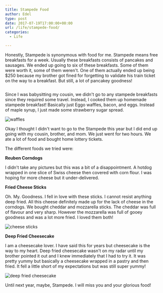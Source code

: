 ```yaml
---
title: Stampede Food
author: Edel
type: post
date: 2017-07-19T17:00:00+00:00
url: /life/stampede-food/
categories:
  - Life

---
```

Honestly, Stampede is synonymous with food for me. Stampede means free breakfasts for a week. Usually these breakfasts consists of pancakes and sausages. We ended up going to six of these breakfasts. Some of them were worth it, some of them weren't. One of them actually ended up being $250 because my brother got fined for forgetting to validate his train ticket on the way to a breakfast. But still, a lot of pancakey goodness!

<img data-attachment-id="571" data-permalink="http://edelgrace.me/blog/life/day-out-in-pre-stampede-rush/attachment/20170706_071535/" data-orig-file="https://i0.wp.com/edelgrace.me/blog/wp-content/uploads/2017/07/20170706_071535.jpg?fit=1000%2C563" data-orig-size="1000,563" data-comments-opened="1" data-image-meta="{&quot;aperture&quot;:&quot;2.4&quot;,&quot;credit&quot;:&quot;&quot;,&quot;camera&quot;:&quot;LG-K210&quot;,&quot;caption&quot;:&quot;&quot;,&quot;created_timestamp&quot;:&quot;1499325335&quot;,&quot;copyright&quot;:&quot;&quot;,&quot;focal_length&quot;:&quot;3.18&quot;,&quot;iso&quot;:&quot;50&quot;,&quot;shutter_speed&quot;:&quot;0.0035087719298246&quot;,&quot;title&quot;:&quot;&quot;,&quot;orientation&quot;:&quot;1&quot;}" data-image-title="20170706_071535" data-image-description="" data-medium-file="https://i0.wp.com/edelgrace.me/blog/wp-content/uploads/2017/07/20170706_071535.jpg?fit=300%2C169" data-large-file="https://i0.wp.com/edelgrace.me/blog/wp-content/uploads/2017/07/20170706_071535.jpg?fit=663%2C373" src="https://i0.wp.com/edelgrace.me/blog/wp-content/uploads/2017/07/20170706_071535.jpg?resize=663%2C373" alt="" class="alignleft size-full wp-image-571" srcset="https://i0.wp.com/edelgrace.me/blog/wp-content/uploads/2017/07/20170706_071535.jpg?w=1000 1000w, https://i0.wp.com/edelgrace.me/blog/wp-content/uploads/2017/07/20170706_071535.jpg?resize=300%2C169 300w, https://i0.wp.com/edelgrace.me/blog/wp-content/uploads/2017/07/20170706_071535.jpg?resize=768%2C432 768w, https://i0.wp.com/edelgrace.me/blog/wp-content/uploads/2017/07/20170706_071535.jpg?resize=982%2C553 982w, https://i0.wp.com/edelgrace.me/blog/wp-content/uploads/2017/07/20170706_071535.jpg?resize=400%2C225 400w" sizes="(max-width: 663px) 100vw, 663px" data-recalc-dims="1" />

Since I was babysitting my cousin, we didn't go to any stampede breakfasts since they required some travel. Instead, I cooked them up homemade stampede breakfast! Basically just Eggo waffles, bacon, and eggs. Instead of maple syrup, I just made some strawberry sugar spread.

<img data-attachment-id="599" data-permalink="http://edelgrace.me/blog/life/stampede-food/attachment/20170713_092916/" data-orig-file="https://i2.wp.com/edelgrace.me/blog/wp-content/uploads/2017/07/20170713_092916.jpg?fit=1000%2C563" data-orig-size="1000,563" data-comments-opened="1" data-image-meta="{&quot;aperture&quot;:&quot;2.4&quot;,&quot;credit&quot;:&quot;&quot;,&quot;camera&quot;:&quot;LG-K210&quot;,&quot;caption&quot;:&quot;&quot;,&quot;created_timestamp&quot;:&quot;1499938156&quot;,&quot;copyright&quot;:&quot;&quot;,&quot;focal_length&quot;:&quot;3.18&quot;,&quot;iso&quot;:&quot;400&quot;,&quot;shutter_speed&quot;:&quot;0.058823529411765&quot;,&quot;title&quot;:&quot;&quot;,&quot;orientation&quot;:&quot;1&quot;}" data-image-title="20170713_092916" data-image-description="" data-medium-file="https://i2.wp.com/edelgrace.me/blog/wp-content/uploads/2017/07/20170713_092916.jpg?fit=300%2C169" data-large-file="https://i2.wp.com/edelgrace.me/blog/wp-content/uploads/2017/07/20170713_092916.jpg?fit=663%2C373" src="https://i2.wp.com/edelgrace.me/blog/wp-content/uploads/2017/07/20170713_092916.jpg?resize=663%2C373" alt="waffles" class="alignleft size-full wp-image-599" srcset="https://i2.wp.com/edelgrace.me/blog/wp-content/uploads/2017/07/20170713_092916.jpg?w=1000 1000w, https://i2.wp.com/edelgrace.me/blog/wp-content/uploads/2017/07/20170713_092916.jpg?resize=300%2C169 300w, https://i2.wp.com/edelgrace.me/blog/wp-content/uploads/2017/07/20170713_092916.jpg?resize=768%2C432 768w, https://i2.wp.com/edelgrace.me/blog/wp-content/uploads/2017/07/20170713_092916.jpg?resize=982%2C553 982w, https://i2.wp.com/edelgrace.me/blog/wp-content/uploads/2017/07/20170713_092916.jpg?resize=400%2C225 400w" sizes="(max-width: 663px) 100vw, 663px" data-recalc-dims="1" />

Okay I thought I didn't want to go to the Stampede this year but I did end up going with my cousin, brother, and mom. We just went for two hours. We ate a lot of food and bought home lottery tickets.

The different foods we tried were:

**Reuben Corndogs**
  
I didn't take any pictures but this was a bit of a disappointment. A hotdog wrapped in one slice of Swiss cheese then covered with corn flour. I was hoping for more cheese but it under-delivered.

**Fried Cheese Sticks**
  
Oh. My. Goodness. I fell in love with these sticks. I cannot resist anything deep fried. All this cheese definitely made up for the lack of cheese in the corndogs. We bought cheddar and mozzarella sticks. The cheddar was full of flavour and very sharp. However the mozzarella was full of gooey goodness and was a lot more fried. I loved them both!

<img data-attachment-id="597" data-permalink="http://edelgrace.me/blog/life/stampede-food/attachment/20170713_185912/" data-orig-file="https://i0.wp.com/edelgrace.me/blog/wp-content/uploads/2017/07/20170713_185912.jpg?fit=1000%2C563" data-orig-size="1000,563" data-comments-opened="1" data-image-meta="{&quot;aperture&quot;:&quot;2.4&quot;,&quot;credit&quot;:&quot;&quot;,&quot;camera&quot;:&quot;LG-K210&quot;,&quot;caption&quot;:&quot;&quot;,&quot;created_timestamp&quot;:&quot;1499972352&quot;,&quot;copyright&quot;:&quot;&quot;,&quot;focal_length&quot;:&quot;3.18&quot;,&quot;iso&quot;:&quot;50&quot;,&quot;shutter_speed&quot;:&quot;0.0083333333333333&quot;,&quot;title&quot;:&quot;&quot;,&quot;orientation&quot;:&quot;1&quot;}" data-image-title="20170713_185912" data-image-description="" data-medium-file="https://i0.wp.com/edelgrace.me/blog/wp-content/uploads/2017/07/20170713_185912.jpg?fit=300%2C169" data-large-file="https://i0.wp.com/edelgrace.me/blog/wp-content/uploads/2017/07/20170713_185912.jpg?fit=663%2C373" src="https://i0.wp.com/edelgrace.me/blog/wp-content/uploads/2017/07/20170713_185912.jpg?resize=663%2C373" alt="cheese sticks" class="alignleft size-full wp-image-597" srcset="https://i0.wp.com/edelgrace.me/blog/wp-content/uploads/2017/07/20170713_185912.jpg?w=1000 1000w, https://i0.wp.com/edelgrace.me/blog/wp-content/uploads/2017/07/20170713_185912.jpg?resize=300%2C169 300w, https://i0.wp.com/edelgrace.me/blog/wp-content/uploads/2017/07/20170713_185912.jpg?resize=768%2C432 768w, https://i0.wp.com/edelgrace.me/blog/wp-content/uploads/2017/07/20170713_185912.jpg?resize=982%2C553 982w, https://i0.wp.com/edelgrace.me/blog/wp-content/uploads/2017/07/20170713_185912.jpg?resize=400%2C225 400w" sizes="(max-width: 663px) 100vw, 663px" data-recalc-dims="1" />

**Deep Fried Cheesecake**
  
I am a cheesecake lover. I have said this for years but cheesecake is the way to my heart. Deep fried cheesecake wasn't on my radar until my brother pointed it out and I knew immediately that I had to try it. It was pretty yummy but basically a cheesecake wrapped in a pastry and then fried. It fell a little short of my expectations but was still super yummy!

<img data-attachment-id="598" data-permalink="http://edelgrace.me/blog/life/stampede-food/attachment/20170713_184452/" data-orig-file="https://i1.wp.com/edelgrace.me/blog/wp-content/uploads/2017/07/20170713_184452.jpg?fit=1000%2C563" data-orig-size="1000,563" data-comments-opened="1" data-image-meta="{&quot;aperture&quot;:&quot;2.4&quot;,&quot;credit&quot;:&quot;&quot;,&quot;camera&quot;:&quot;LG-K210&quot;,&quot;caption&quot;:&quot;&quot;,&quot;created_timestamp&quot;:&quot;1499971492&quot;,&quot;copyright&quot;:&quot;&quot;,&quot;focal_length&quot;:&quot;3.18&quot;,&quot;iso&quot;:&quot;50&quot;,&quot;shutter_speed&quot;:&quot;0.0072992700729927&quot;,&quot;title&quot;:&quot;&quot;,&quot;orientation&quot;:&quot;1&quot;}" data-image-title="20170713_184452" data-image-description="" data-medium-file="https://i1.wp.com/edelgrace.me/blog/wp-content/uploads/2017/07/20170713_184452.jpg?fit=300%2C169" data-large-file="https://i1.wp.com/edelgrace.me/blog/wp-content/uploads/2017/07/20170713_184452.jpg?fit=663%2C373" src="https://i1.wp.com/edelgrace.me/blog/wp-content/uploads/2017/07/20170713_184452.jpg?resize=663%2C373" alt="deep fried cheesecake" class="alignleft size-full wp-image-598" srcset="https://i1.wp.com/edelgrace.me/blog/wp-content/uploads/2017/07/20170713_184452.jpg?w=1000 1000w, https://i1.wp.com/edelgrace.me/blog/wp-content/uploads/2017/07/20170713_184452.jpg?resize=300%2C169 300w, https://i1.wp.com/edelgrace.me/blog/wp-content/uploads/2017/07/20170713_184452.jpg?resize=768%2C432 768w, https://i1.wp.com/edelgrace.me/blog/wp-content/uploads/2017/07/20170713_184452.jpg?resize=982%2C553 982w, https://i1.wp.com/edelgrace.me/blog/wp-content/uploads/2017/07/20170713_184452.jpg?resize=400%2C225 400w" sizes="(max-width: 663px) 100vw, 663px" data-recalc-dims="1" />

Until next year, maybe, Stampede. I will miss you and your glorious food!